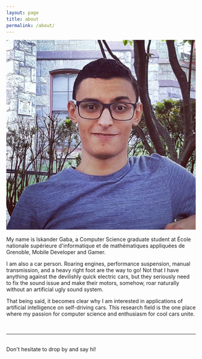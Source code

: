 ```yaml
---
layout: page
title: about
permalink: /about/
---
```


<img class="col one right avatar" src="/img/me.jpg">

My name is Iskander Gaba, a Computer Science graduate student at École nationale supérieure d'informatique et de mathématiques appliquées de Grenoble, Mobile Developer and Gamer.

I am also a car person. Roaring engines, performance suspension, manual transmission, and a heavy right foot are the way to go! Not that I have anything against the devilishly quick electric cars, but they seriously need to fix the sound issue and make their motors, somehow, roar naturally without an artificial ugly sound system.

That being said, it becomes clear why I am interested in applications of artificial intelligence on self-driving cars. This research field is the one place where my passion for computer science and enthusiasm for cool cars unite.

<br/>
<hr/>
<br/>
<div class="contacticon center">
	<a href="mailto:iskander@hey.com"><i class="fa fa-envelope-square"></i></a>
	<a href="https://www.linkedin.com/in/iskandergaba" target="_blank"><i class="fab fa-linkedin"></i></a>
	<a href="https://github.com/iskandergaba" target="_blank"><i class="fab fa-github-square"></i></a>
	<div class="col three caption">
		Don't hesitate to drop by and say hi!
	</div>
</div>

